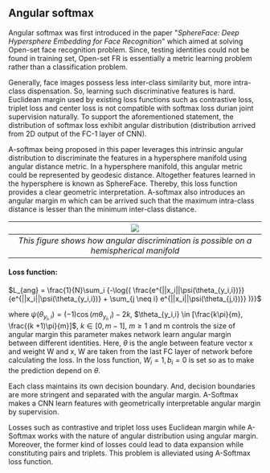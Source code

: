 ## Angular softmax

Angular softmax was first introduced in the paper "*SphereFace: Deep Hypersphere Embedding for Face Recognition*" which aimed at solving Open-set face recognition problem. Since, testing identities could not be found in training set, Open-set FR
is essentially a metric learning problem rather than a classification problem.

Generally, face images possess less inter-class similarity but, more intra-class dispensation. So, learning such discriminative features is hard.
Euclidean margin used by existing loss functions such as contrastive loss, triplet loss and center loss is not compatible with softmax loss durian joint supervision naturally. To support the aforementioned statement, the distribution of softmax loss exhibit angular distribution (distribution arrived from 2D output of the FC-1 layer of CNN).

A-softmax being proposed in this paper leverages this intrinsic angular distribution to discriminate the features in a hypersphere manifold using angular distance metric. In a hypersphere manifold, this angular metric could be represented by geodesic distance. Altogether features learned in the hypersphere is known as SphereFace. Thereby, this loss function provides a clear geometric interpretation.
A-softmax also introduces an angular margin m which can be arrived such that the maximum intra-class distance is lesser than the minimum inter-class distance.


| ![](<https://image.slidesharecdn.com/face-recognition-mailru-highload-171109071450/95/face-recognition-from-scratch-to-hatch-57-638.jpg?cb=1510211815>)|
| :--: |
| *This figure shows how angular discrimination is possible on a hemispherical manifold*|
#### Loss function:

$L_{ang} = \frac{1}{N}\sum_i {-\log{( \frac{e^{||x_i||\psi(\theta_{y_i,i})}}{e^{||x_i||\psi(\theta_{y_i,i})} + \sum_{j \neq i} e^{||x_i||\psi(\theta_{j,i})}} )}}$

where $\psi(\theta_{y_i,i}) = (-1)\cos(m\theta_{y_i,i})-2k$,
$\theta_{y_i,i} \in [\frac{k\pi}{m}, \frac{(k +1)\pi}{m}]$,
$k \in [0, m-1]$,
$m\geq1$ and m controls the size of angular margin this parameter makes network learn angular margin between different identities.
Here, $\theta$ is the angle between feature vector x and weight W and x, W are taken from the last FC layer of network before calculating the loss. In the loss function, $W_i = 1, b_i = 0$ is set so as to make the prediction depend on $\theta$.

Each class maintains its own decision boundary. And, decision boundaries are more stringent and separated with the angular margin. A-Softmax makes a CNN learn features with geometrically interpretable angular margin by supervision.

Losses such as contrastive and triplet loss uses Euclidean margin while A-Softmax works with the nature of angular distribution using angular margin. Moreover, the former kind of losses could lead to data expansion while constituting pairs and triplets. This problem is alleviated using A-Softmax loss function.

